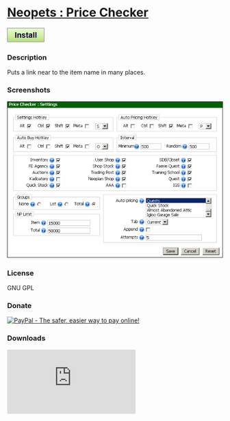 # [Neopets : Price Checker](.)

[![Install](../../resources/image/install_button.jpg)](../../../../raw/master/scripts/Neopets_Price_Checker/112692.user.js)

### Description

Puts a link near to the item name in many places.

### Screenshots

![Settings](Settings.png)

### License

GNU GPL

### Donate

[![PayPal - The safer, easier way to pay online!](https://www.paypalobjects.com/en_US/i/btn/btn_donate_SM.gif)](http://goo.gl/Fv19S)

### Downloads

![Daily installs](http://gm.wesley.eti.br/count.php?type=image&id=112692)